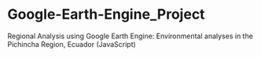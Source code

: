 # Google-Earth-Engine_Project
Regional Analysis using Google Earth Engine: Environmental analyses in the Pichincha Region, Ecuador
(JavaScript)
